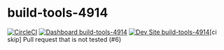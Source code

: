# build-tools-4914

[![CircleCI](https://circleci.com/gh/pantheon-ci-bot/build-tools-4914.svg?style=shield)](https://circleci.com/gh/pantheon-ci-bot/build-tools-4914)
[![Dashboard build-tools-4914](https://img.shields.io/badge/dashboard-build_tools_4914-yellow.svg)](https://dashboard.pantheon.io/sites/0237ed23-a8fe-4cb5-aa76-fe6c01984434#dev/code)
[![Dev Site build-tools-4914](https://img.shields.io/badge/site-build_tools_4914-blue.svg)](http://dev-build-tools-4914.pantheonsite.io/)[ci skip] Pull request that is not tested (#6)
